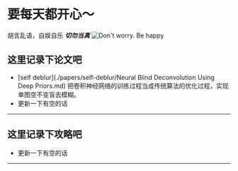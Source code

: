 # 要每天都开心～
胡言乱语，自娱自乐
***切勿当真***
![Don't worry. Be happy](https://pz0910.github.io/HUT/u-5539719665b18ff1703314.webp)
## 这里记录下论文吧
+ [self deblur](./papers/self-deblur/Neural Blind Deconvolution Using Deep Priors.md) 把卷积神经网络的训练过程当成传统算法的优化过程，实现单图空不变盲去模糊。
+ 更新一下有空的话
---
## 这里记录下攻略吧
+ 更新一下有空的话
---

